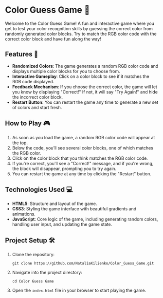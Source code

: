 
# Color Guess Game 🎨

Welcome to the Color Guess Game! A fun and interactive game where you get to test your color recognition skills by guessing the correct color from randomly generated color blocks. Try to match the RGB color code with the correct color block and have fun along the way!

## Features 🚀

- **Randomized Colors**: The game generates a random RGB color code and displays multiple color blocks for you to choose from.
- **Interactive Gameplay**: Click on a color block to see if it matches the RGB code displayed.
- **Feedback Mechanism**: If you choose the correct color, the game will let you know by displaying "Correct!" If not, it will say "Try Again!" and hide the incorrect color block.
- **Restart Button**: You can restart the game any time to generate a new set of colors and start fresh.

## How to Play 🎮

1. As soon as you load the game, a random RGB color code will appear at the top.
2. Below the code, you’ll see several color blocks, one of which matches the RGB color.
3. Click on the color block that you think matches the RGB color code.
4. If you're correct, you'll see a "Correct!" message, and if you're wrong, the block will disappear, prompting you to try again.
5. You can restart the game at any time by clicking the "Restart" button.

## Technologies Used 💻

- **HTML5**: Structure and layout of the game.
- **CSS3**: Styling the game interface with beautiful gradients and animations.
- **JavaScript**: Core logic of the game, including generating random colors, handling user input, and updating the game state.

## Project Setup 🛠️

1. Clone the repository:

   ```
   git clone https://github.com/NataliaKilienko/Color_Guess_Game.git
   ```

2. Navigate into the project directory:

   ```
   cd Color Guess Game
   ```

3. Open the `index.html` file in your browser to start playing the game.

